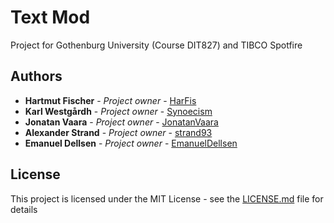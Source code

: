 # Text Mod

Project for Gothenburg University (Course DIT827) and TIBCO Spotfire


## Authors

* **Hartmut Fischer** - *Project owner* - [HarFis](https://github.com/HarFis)
* **Karl Westgårdh** - *Project owner* - [Synoecism](https://github.com/Synoecism)
* **Jonatan Vaara** - *Project owner* - [JonatanVaara](https://github.com/JonatanVaara)
* **Alexander Strand** - *Project owner* - [strand93](https://github.com/strand93)
* **Emanuel Dellsen** - *Project owner* - [EmanuelDellsen](https://github.com/EmanuelDellsen)


## License

This project is licensed under the MIT License - see the [LICENSE.md](LICENSE.md) file for details

